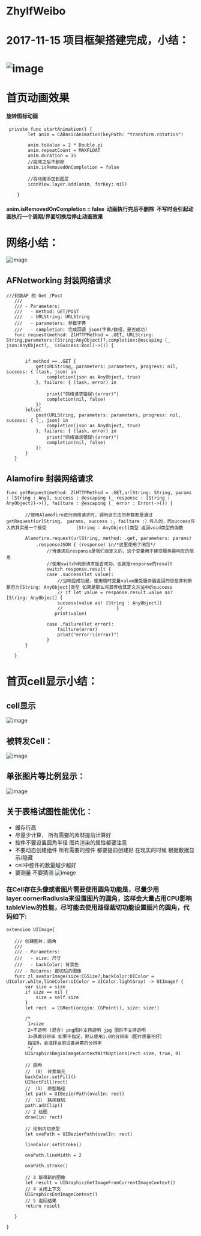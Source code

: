# ZhylfWeibo

# 2017-11-15 项目框架搭建完成，小结：
# ![image](https://github.com/zhangyanlf/ZhylfWeibo/blob/master/ZhylfWeibo/Classes/zhangyanlf/基本架构流程图.png)

# 首页动画效果

#### 旋转图标动画
```
 private func startAnimation() {
        let anim = CABasicAnimation(keyPath: "transform.rotation")
        
        anim.toValue = 2 * Double.pi
        anim.repeatCount = MAXFLOAT
        anim.duration = 15
        //完成之后不删除
        anim.isRemovedOnCompletion = false
        
        //将动画添加到图层
        iconView.layer.add(anim, forKey: nil)
        
    }
```
####  anim.isRemovedOnCompletion = false  动画执行完后不删除  不写时会引起动画执行一个周期/界面切换后停止动画效果


# 网络小结：
 ![image](https://github.com/zhangyanlf/ZhylfWeibo/blob/master/ZhylfWeibo/Classes/zhangyanlf/网络框架.png)
 
 ##  AFNetworking 封装网络请求
 ```
 ///封装AF 的 Get /Post
    ///
    /// - Parameters:
    ///   - method: GET/POST
    ///   - URLString: URLString
    ///   - parameters: 参数字典
    ///   - completion: 完成回调 json(字典/数组，是否成功)
    func request(method: ZlHTTPMethod = .GET, URLString: String,parameters:[String:AnyObject]?,completion:@escaping (_ json:AnyObject?,_ isSuccess:Bool)->()) {


        if method == .GET {
            get(URLString, parameters: parameters, progress: nil, success: { (task, json) in
                completion(json as AnyObject, true)
            }, failure: { (task, error) in

                print("网络请求错误\(error)")
                completion(nil, false)
            })
        }else{
            post(URLString, parameters: parameters, progress: nil, success: { (_, json) in
                completion(json as AnyObject, true)
            }, failure: { (task, error) in
                print("网络请求错误\(error)")
                completion(nil, false)
            })
        }
    }
 ```
 
 ##  Alamofire 封装网络请求
 ```
 func getRequest(method: ZlHTTPMethod = .GET,urlString: String, params : [String : Any], success : @escaping (_ response : [String : AnyObject])->(), failture : @escaping (_ error : Error)->()) {
        
        //使用Alamofire进行网络请求时，调用该方法的参数都是通过getRequest(urlString， params, success :, failture :）传入的，而success传入的其实是一个接受           [String : AnyObject]类型 返回void类型的函数
        
        Alamofire.request(urlString, method: .get, parameters: params)
            .responseJSON { (response) in/*这里使用了闭包*/
                //当请求后response是我们自定义的，这个变量用于接受服务器响应的信息
                //使用switch判断请求是否成功，也就是response的result
                switch response.result {
                case .success(let value):
                    //当响应成功是，使用临时变量value接受服务器返回的信息并判断是否为[String: AnyObject]类型 如果是那么将其传给其定义方法中的success
                    // if let value = response.result.value as? [String: AnyObject] {
                    success(value as! [String : AnyObject])
                    //                    }
                   print(value)
                    
                case .failure(let error):
                    failture(error)
                    print("error:\(error)")
                }
        }
        
    }
 ```
# 首页cell显示小结：

## cell显示
 ![image](https://github.com/zhangyanlf/ZhylfWeibo/blob/master/ZhylfWeibo/Classes/zhangyanlf/cell.png)

## 被转发Cell：
 ![image](https://github.com/zhangyanlf/ZhylfWeibo/blob/master/ZhylfWeibo/Classes/zhangyanlf/被转发Cell.png)
 
## 单张图片等比例显示：
  ![image](https://github.com/zhangyanlf/ZhylfWeibo/blob/master/ZhylfWeibo/Classes/zhangyanlf/单图等比例显示.png)
 
## 关于表格试图性能优化：

 - 缓存行高
 - 尽量少计算， 所有需要的素材提前计算好
 - 控件不要设置圆角半径  图片渲染的属性都要注意
 - 不要动态创建组件  所有需要的控件 都要提前创建好 在现实的时候 根据数据显示/隐藏
 - cell中控件的数量越少越好
 - 要测量 不要猜测
  ![image](https://github.com/zhangyanlf/ZhylfWeibo/blob/master/ZhylfWeibo/Classes/zhangyanlf/性能优化.png)
 
 ### 在Cell存在头像或者图片需要使用圆角功能是，尽量少用layer.cornerRadiusla来设置图片的圆角，这样会大量占用CPU影响tableView的性能，尽可能去使用路径裁切功能设置图片的圆角，代码如下:
 
 ```
 extension UIImage{
    
    /// 创建图片，圆角
    ///
    /// - Parameters:
    ///   - size: 尺寸
    ///   - backColor: 背景色
    /// - Returns: 裁切后的图像
    func zl_avatarImage(size:CGSize?,backColor:UIColor = UIColor.white,lineColor:UIColor = UIColor.lightGray) -> UIImage? {
        var size = size
        if size == nil {
            size = self.size
        }
        let rect  = CGRect(origin: CGPoint(), size: size!)
        
        /*
         1>size
         2>不透明 (混合) png图片支持透明 jpg 图形不支持透明
         3>屏幕分辨率 如果不指定，默认使用1.0的分辨率（图片质量不好）
         指定0，会选择当前设备屏幕的分辨率
         */
        UIGraphicsBeginImageContextWithOptions(rect.size, true, 0)
        
        // 圆角
        // （0） 背景填充
        backColor.setFill()
        UIRectFill(rect)
        // （1） 原型路径
        let path = UIBezierPath(ovalIn: rect)
        // （2） 路径裁切
        path.addClip()
        // 2 绘图
        draw(in: rect)

        // 绘制内切原型
        let ovaPath = UIBezierPath(ovalIn: rect)
        
        lineColor.setStroke()
        
        ovaPath.lineWidth = 2
        
        ovaPath.stroke()
        
        // 3 取得新的图像
        let result = UIGraphicsGetImageFromCurrentImageContext()
        // 4 关闭上下文
        UIGraphicsEndImageContext()
        // 5 返回结果
        return result
        
    }
    
}

 ```


 
